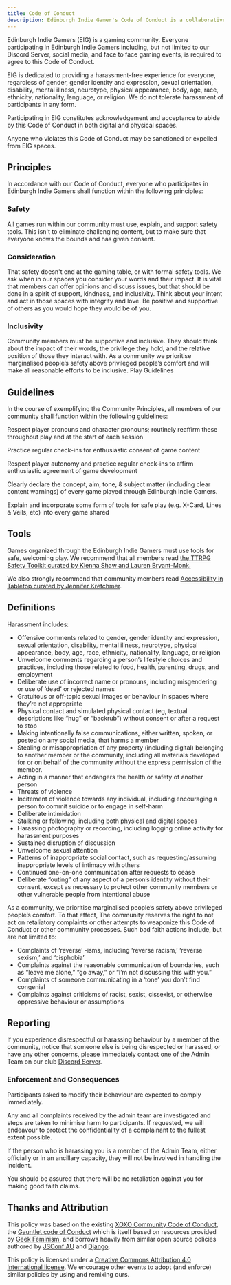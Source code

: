 ```yaml
---
title: Code of Conduct
description: Edinburgh Indie Gamer's Code of Conduct is a collaborative document designed to make our community fun for all. You can use it too under a Creative Commons licence.
---
```

Edinburgh Indie Gamers (EIG) is a gaming community. Everyone participating in Edinburgh Indie Gamers including, but not limited to our Discord Server, social media, and face to face gaming events, is required to agree to this Code of Conduct.

EIG is dedicated to providing a harassment-free experience for everyone, regardless of gender, gender identity and expression, sexual orientation, disability, mental illness, neurotype, physical appearance, body, age, race, ethnicity, nationality, language, or religion. We do not tolerate harassment of participants in any form.

Participating in EIG constitutes acknowledgement and acceptance to abide by this Code of Conduct in both digital and physical spaces.

Anyone who violates this Code of Conduct may be sanctioned or expelled from EIG spaces.

## Principles

In accordance with our Code of Conduct, everyone who participates in Edinburgh Indie Gamers shall function within the following principles:

### Safety

All games run within our community must use, explain, and support safety tools. This isn't to eliminate challenging content, but to make sure that everyone knows the bounds and has given consent.

### Consideration

That safety doesn't end at the gaming table, or with formal safety tools. We ask when in our spaces you consider your words and their impact. It is vital that members can offer opinions and discuss issues, but that should be done in a spirit of support, kindness, and inclusivity. Think about your intent and act in those spaces with integrity and love. Be positive and supportive of others as you would hope they would be of you.

### Inclusivity

Community members must be supportive and inclusive. They should think about the impact of their words, the privilege they hold, and the relative position of those they interact with. As a community we prioritise marginalised people’s safety above privileged people’s comfort and will make all reasonable efforts to be inclusive.
Play Guidelines

## Guidelines

In the course of exemplifying the Community Principles, all members of our community shall function within the following guidelines:

Respect player pronouns and character pronouns; routinely reaffirm these throughout play and at the start of each session

Practice regular check-ins for enthusiastic consent of game content

Respect player autonomy and practice regular check-ins to affirm enthusiastic agreement of game development

Clearly declare the concept, aim, tone, & subject matter (including clear content warnings) of every game played through Edinburgh Indie Gamers.

Explain and incorporate some form of tools for safe play (e.g. X-Card, Lines & Veils, etc) into every game shared

## Tools

Games organized through the Edinburgh Indie Gamers must use tools for safe, welcoming play. We recommend that all members read [the TTRPG Safety Toolkit curated by Kienna Shaw and Lauren Bryant-Monk.](https://drive.google.com/drive/folders/114jRmhzBpdqkAlhmveis0nmW73qkAZCj "Gaming safety resource")

We also strongly recommend that community members read [Accessibility in Tabletop curated by Jennifer Kretchmer](https://docs.google.com/document/d/1ZFSXz-Yva1KZAsP7NblCdkoiQ6RcjxSV2gj98eXusJs/edit "Gaming accessibility resource").

## Definitions

Harassment includes:

* Offensive comments related to gender, gender identity and expression, sexual orientation, disability, mental illness, neurotype, physical appearance, body, age, race, ethnicity, nationality, language, or religion
* Unwelcome comments regarding a person’s lifestyle choices and practices, including those related to food, health, parenting, drugs, and employment
* Deliberate use of incorrect name or pronouns, including misgendering or use of ‘dead’ or rejected names
* Gratuitous or off-topic sexual images or behaviour in spaces where they’re not appropriate
* Physical contact and simulated physical contact (eg, textual descriptions like “hug” or “backrub”) without consent or after a request to stop
* Making intentionally false communications, either written, spoken, or posted on any social media, that harms a member
* Stealing or misappropriation of any property (including digital) belonging to another member or the community, including all materials developed for or on behalf of the community without the express permission of the member.
* Acting in a manner that endangers the health or safety of another person
* Threats of violence
* Incitement of violence towards any individual, including encouraging a person to commit suicide or to engage in self-harm
* Deliberate intimidation
* Stalking or following, including both physical and digital spaces
* Harassing photography or recording, including logging online activity for harassment purposes
* Sustained disruption of discussion
* Unwelcome sexual attention
* Patterns of inappropriate social contact, such as requesting/assuming inappropriate levels of intimacy with others
* Continued one-on-one communication after requests to cease
* Deliberate “outing” of any aspect of a person’s identity without their consent, except as necessary to protect other community members or other vulnerable people from intentional abuse

As a community, we prioritise marginalised people’s safety above privileged people’s comfort. To that effect, The community reserves the right to not act on retaliatory complaints or other attempts to weaponize this Code of Conduct or other community processes. Such bad faith actions include, but are not limited to:

* Complaints of ‘reverse’ -isms, including ‘reverse racism,’ ‘reverse sexism,’ and ‘cisphobia’
* Complaints against the reasonable communication of boundaries, such as “leave me alone,” “go away,” or “I’m not discussing this with you.”
* Complaints of someone communicating in a ‘tone’ you don’t find congenial
* Complaints against criticisms of racist, sexist, cissexist, or otherwise oppressive behaviour or assumptions

## Reporting

If you experience disrespectful or harassing behaviour by a member of the community, notice that someone else is being disrespected or harassed, or have any other concerns, please immediately contact one of the Admin Team on our club [Discord Server](https://discord.gg/6vNbsq5tSV).

### Enforcement and Consequences

Participants asked to modify their behaviour are expected to comply immediately.

Any and all complaints received by the admin team are investigated and steps are taken to minimise harm to participants.  If requested, we will endeavour to protect the confidentiality of a complainant to the fullest extent possible.

If the person who is harassing you is a member of the Admin Team, either officially or in an ancillary capacity, they will not be involved in handling the incident.

You should be assured that there will be no retaliation against you for making good faith claims.

## Thanks and Attribution

This policy was based on the existing [XOXO Community Code of Conduct](https://2018.xoxofest.com/conduct "Example code"), the [Gauntlet code of Conduct](https://www.gauntlet-rpg.com/community-code-of-conduct.html) which is itself based on resources provided by [Geek Feminism](https://geekfeminism.org/about/code-of-conduct/ "Example code"), and borrows heavily from similar open source policies authored by [JSConf AU](https://2018.jsconfau.com/code-of-conduct "Example code") and [Django](https://www.djangoproject.com/conduct/ "Example code").

This policy is licensed under a [Creative Commons Attribution 4.0 International license](https://creativecommons.org/licenses/by/4.0/ "Full licence"). We encourage other events to adopt (and enforce) similar policies by using and remixing ours.
